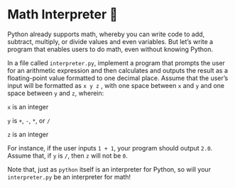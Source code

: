 # Math Interpreter 🧮

Python already supports math, whereby you can write code to add, subtract, multiply, or divide values and even variables. But let’s write a program that enables users to do math, even without knowing Python.

In a file called `interpreter.py`, implement a program that prompts the user for an arithmetic expression and then calculates and outputs the result as a floating-point value formatted to one decimal place. Assume that the user’s input will be formatted as `x y z` , with one space between `x` and `y` and one space between `y` and `z`, wherein:

`x` is an integer

`y` is `+`, `-`, `*`, or `/`

`z` is an integer

For instance, if the user inputs `1 + 1`, your program should output `2.0`. Assume that, if `y` is `/`, then `z` will not be `0`.

Note that, just as `python` itself is an interpreter for Python, so will your `interpreter.py` be an interpreter for math!
